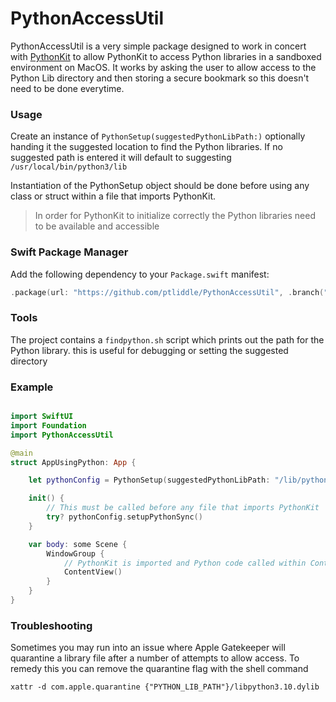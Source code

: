# PythonAccessUtil

PythonAccessUtil is a very simple package designed to work in concert with [PythonKit](https://github.com/pvieito/PythonKit) to allow PythonKit to access Python libraries in a sandboxed environment on MacOS. It works by asking the user to allow access to the Python Lib directory and then storing a secure bookmark so this doesn't need to be done everytime.
                                                                                   
### Usage

Create an instance of `PythonSetup(suggestedPythonLibPath:)` optionally handing it the suggested location to find the Python libraries. If no suggested path is entered it will default to suggesting `/usr/local/bin/python3/lib`

Instantiation of the PythonSetup object should be done before using any class or struct within a file that imports PythonKit.
> In order for PythonKit to initialize correctly the Python libraries need to be available and accessible

### Swift Package Manager

Add the following dependency to your `Package.swift` manifest:

```swift
.package(url: "https://github.com/ptliddle/PythonAccessUtil", .branch("master"))
```

### Tools
The project contains a `findpython.sh` script which prints out the path for the Python library. this is useful for debugging or setting the suggested directory

### Example
```swift

import SwiftUI
import Foundation
import PythonAccessUtil

@main
struct AppUsingPython: App {

    let pythonConfig = PythonSetup(suggestedPythonLibPath: "/lib/python")

    init() {
        // This must be called before any file that imports PythonKit
        try? pythonConfig.setupPythonSync()
    }

    var body: some Scene {
        WindowGroup {
            // PythonKit is imported and Python code called within ContentView
            ContentView() 
        }
    }
}


```

### Troubleshooting

Sometimes you may run into an issue where Apple Gatekeeper will quarantine a library file after a number of attempts to allow access. To remedy this you can remove the quarantine flag with the shell command
```shell
xattr -d com.apple.quarantine {"PYTHON_LIB_PATH"}/libpython3.10.dylib
```
